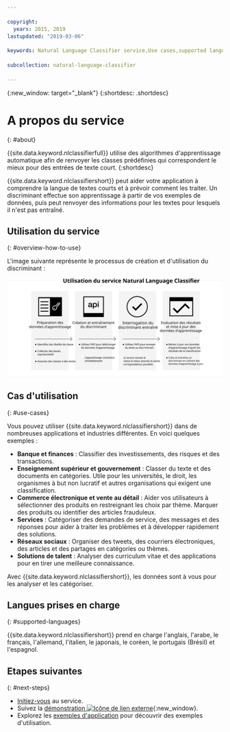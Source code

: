 ```yaml
---

copyright:
  years: 2015, 2019
lastupdated: "2019-03-06"

keywords: Natural Language Classifier service,Use cases,supported languages,language support

subcollection: natural-language-classifier

---
```


{:new_window: target="_blank"}
{:shortdesc: .shortdesc}

# A propos du service
{: #about}

{{site.data.keyword.nlclassifierfull}} utilise des algorithmes d'apprentissage automatique afin de renvoyer les classes prédéfinies qui correspondent le mieux pour des entrées de texte court.
{:shortdesc}

{{site.data.keyword.nlclassifiershort}} peut aider votre application à comprendre la langue de textes courts et à prévoir comment les traiter. Un discriminant effectue son apprentissage à partir de vos exemples de données, puis peut
renvoyer des informations pour les textes pour lesquels il n'est pas entraîné.

## Utilisation du service
{: #overview-how-to-use}

L'image suivante représente le processus de création et d'utilisation du
discriminant :

![Processus de classification](images/classifier_process.svg)

## Cas d'utilisation
{: #use-cases}

Vous pouvez utiliser {{site.data.keyword.nlclassifiershort}} dans de nombreuses applications et industries différentes. En voici quelques exemples :

- **Banque et finances** : Classifier des investissements, des risques et des transactions.
- **Enseignement supérieur et gouvernement** : Classer du texte et des documents en catégories. Utile pour les universités, le droit, les organismes à but non lucratif et autres organisations qui exigent une classification.
- **Commerce électronique et vente au détail** : Aider vos utilisateurs à sélectionner des produits en restreignant les choix par thème. Marquer des produits ou identifier des articles frauduleux.
- **Services** : Catégoriser des demandes de service, des messages et des réponses pour aider à traiter les problèmes et à développer rapidement des solutions.
- **Réseaux sociaux** : Organiser des tweets, des courriers électroniques, des articles et des partages en catégories ou thèmes.
- **Solutions de talent** : Analyser des curriculum vitae et des applications pour en tirer une meilleure connaissance.

Avec {{site.data.keyword.nlclassifiershort}}, les données sont à vous pour les analyser et les catégoriser.

## Langues prises en charge
{: #supported-languages}

{{site.data.keyword.nlclassifiershort}} prend en charge l'anglais, l'arabe, le français, l'allemand, l'italien, le japonais, le coréen, le portugais (Brésil) et l'espagnol.

## Etapes suivantes
{: #next-steps}

- [Initiez-vous](/docs/services/natural-language-classifier?topic=natural-language-classifier-natural-language-classifier#natural-language-classifier) au service.
- Suivez la [démonstration ![Icône de lien externe](../../icons/launch-glyph.svg "External link icon")](https://natural-language-classifier-demo.ng.bluemix.net/){:new_window}.
- Explorez les [exemples d'application](/docs/services/natural-language-classifier?topic=natural-language-classifier-sample-applications#sample-applications) pour découvrir des exemples d'utilisation.
